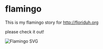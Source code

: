 flamingo
========

This is my flamingo story for http://floriduh.org

please check it out!

![Flamingo SVG](http://floriduh.org/flamingo/img/flamingo.svg)
